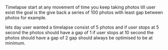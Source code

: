 Timelapse start at any movement of time you keep taking photos till user exist the goal is the give back a series of 100 photos 
with least gap between photos for example.

lets day user wanted a timelapse consist of 5 photos and 
if user stops at 5 second the photos should have a gap of 1
if user stops at 10 second the photos should have a gap of 2
gap should always be optimised to be at minimum.
